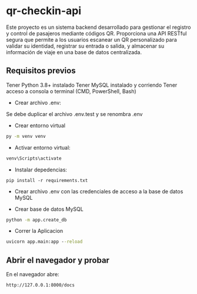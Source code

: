 # qr-checkin-api
Este proyecto es un sistema backend desarrollado para gestionar el registro y control de pasajeros mediante códigos QR. Proporciona una API RESTful segura que permite a los usuarios escanear un QR personalizado para validar su identidad, registrar su entrada o salida, y almacenar su información de viaje en una base de datos centralizada.


## Requisitos previos
Tener Python 3.8+ instalado
Tener MySQL instalado y corriendo
Tener acceso a consola o terminal (CMD, PowerShell, Bash)

* Crear archivo .env:

Se debe duplicar el archivo .env.test y se renombra .env

* Crear entorno virtual

```cmd
py -m venv venv
```

* Activar entorno virtual:

```cmd
venv\Scripts\activate
```

* Instalar depedencias:

```
pip install -r requirements.txt
```

* Crear archivo .env con las credenciales de acceso a la base de datos MySQL


* Crear base de datos MySQL

```cmd
python -m app.create_db
```

* Correr la Aplicacion

```cmd
uvicorn app.main:app --reload
```


## Abrir el navegador y probar
En el navegador abre:

```arduino
http://127.0.0.1:8000/docs
```
